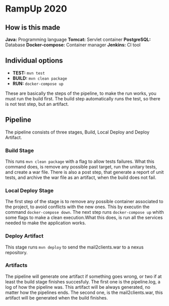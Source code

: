 # RampUp 2020

## How is this made

__Java:__ Programming language
__Tomcat:__ Servlet container
__PostgreSQL:__ Database
__Docker-compose:__ Container manager
__Jenkins:__ CI tool

## Individual options

* __TEST:__ ```mvn test```
* __BUILD:__ ```mvn clean package```
* __RUN:__ ```docker-compose up```

These are basically the steps of the pipeline, to make the run works, you must run the build first.
The build step automatically runs the test, so there is not test step, but an artifact.

## Pipeline

The pipeline consists of three stages, Build, Local Deploy and Deploy Artifact.

### Build Stage

This runs ```mvn clean package``` with a flag to allow tests failures.
What this command does, is remove any possible past target, run the unitary tests, and create a war file.
There is also a post step, that generate a report of unit tests, and archive the war file as an artifact, when the build does not fail.

### Local Deploy Stage

The first step of the stage is to remove any possible container associated to the project, to avoid conflicts with the new ones. This by executin the command ```docker-compose down```.
The next step runs ```docker-compose up``` whith some flags to make a clean execution.What this does, is run all the services needed to make the application works.

### Deploy Artifact

This stage runs ```mvn deploy``` to send the mail2clients.war to a nexus repository.

### Artifacts

The pipeline will generate one artifact if something goes wrong, or two if at least the build stage finishes succesfuly.
The first one is the pipeline.log, a log of how the pipeline was. This artifact will be always generated, no matter how the pipelines ends.
The second one, is the mail2clients.war, this artifact will be generated when the build finishes.
